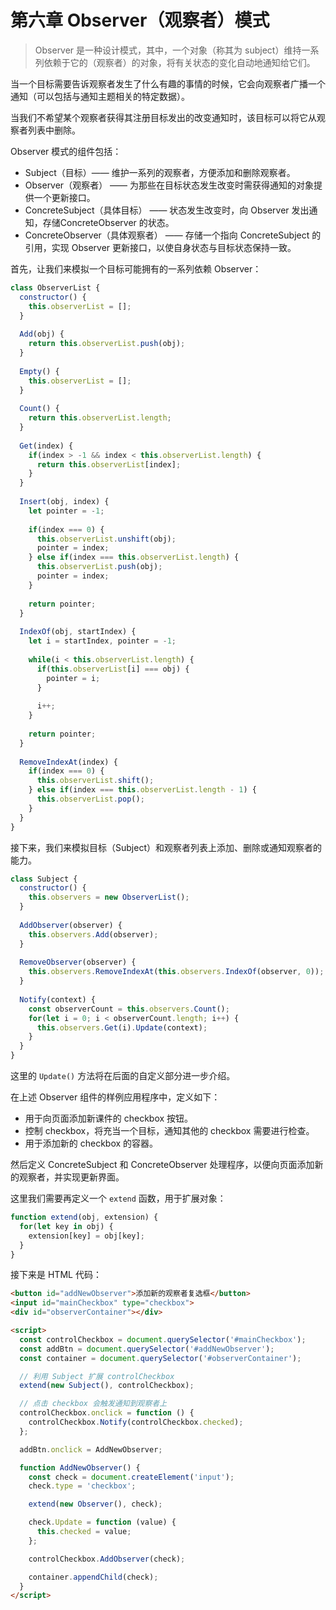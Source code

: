 # 第六章 Observer（观察者）模式

> Observer 是一种设计模式，其中，一个对象（称其为 subject）维持一系列依赖于它的（观察者）的对象，将有关状态的变化自动地通知给它们。

当一个目标需要告诉观察者发生了什么有趣的事情的时候，它会向观察者广播一个通知（可以包括与通知主题相关的特定数据）。

当我们不希望某个观察者获得其注册目标发出的改变通知时，该目标可以将它从观察者列表中删除。

Observer 模式的组件包括：

- Subject（目标）—— 维护一系列的观察者，方便添加和删除观察者。
- Observer（观察者） —— 为那些在目标状态发生改变时需获得通知的对象提供一个更新接口。
- ConcreteSubject（具体目标） —— 状态发生改变时，向 Observer 发出通知，存储ConcreteObserver 的状态。
- ConcreteObserver（具体观察者） —— 存储一个指向 ConcreteSubject 的引用，实现 Observer 更新接口，以使自身状态与目标状态保持一致。

首先，让我们来模拟一个目标可能拥有的一系列依赖 Observer：

```javascript
class ObserverList {
  constructor() {
    this.observerList = [];
  }
  
  Add(obj) {
    return this.observerList.push(obj);
  }
  
  Empty() {
    this.observerList = [];
  }
  
  Count() {
    return this.observerList.length;
  }
  
  Get(index) {
    if(index > -1 && index < this.observerList.length) {
      return this.observerList[index];
    }
  }
  
  Insert(obj, index) {
    let pointer = -1;
    
    if(index === 0) {
      this.observerList.unshift(obj);
      pointer = index;
    } else if(index === this.observerList.length) {
      this.observerList.push(obj);
      pointer = index;
    }
    
    return pointer;
  }
  
  IndexOf(obj, startIndex) {
    let i = startIndex, pointer = -1;
    
    while(i < this.observerList.length) {
      if(this.observerList[i] === obj) {
        pointer = i;
      }
      
      i++;
    }
    
    return pointer;
  }
  
  RemoveIndexAt(index) {
    if(index === 0) {
      this.observerList.shift();
    } else if(index === this.observerList.length - 1) {
      this.observerList.pop();
    } 
  }
}
```

接下来，我们来模拟目标（Subject）和观察者列表上添加、删除或通知观察者的能力。

```javascript
class Subject {
  constructor() {
    this.observers = new ObserverList();
  }
  
  AddObserver(observer) {
    this.observers.Add(observer);
  }
  
  RemoveObserver(observer) {
    this.observers.RemoveIndexAt(this.observers.IndexOf(observer, 0));
  }
  
  Notify(context) {
    const observerCount = this.observers.Count();
    for(let i = 0; i < observerCount.length; i++) {
      this.observers.Get(i).Update(context);
    }
  }
}
```

这里的 `Update()` 方法将在后面的自定义部分进一步介绍。

在上述 Observer 组件的样例应用程序中，定义如下：

- 用于向页面添加新课件的 checkbox 按钮。
- 控制 checkbox，将充当一个目标，通知其他的 checkbox 需要进行检查。
- 用于添加新的 checkbox 的容器。

然后定义 ConcreteSubject 和 ConcreteObserver 处理程序，以便向页面添加新的观察者，并实现更新界面。

这里我们需要再定义一个 `extend` 函数，用于扩展对象：

```javascript
function extend(obj, extension) {
  for(let key in obj) {
    extension[key] = obj[key];
  }
}
```

接下来是 HTML 代码：

```html
<button id="addNewObserver">添加新的观察者复选框</button>
<input id="mainCheckbox" type="checkbox">
<div id="observerContainer"></div>

<script>
  const controlCheckbox = document.querySelector('#mainCheckbox');
  const addBtn = document.querySelector('#addNewObserver');
  const container = document.querySelector('#observerContainer');

  // 利用 Subject 扩展 controlCheckbox
  extend(new Subject(), controlCheckbox);

  // 点击 checkbox 会触发通知到观察者上
  controlCheckbox.onclick = function () {
    controlCheckbox.Notify(controlCheckbox.checked);
  };

  addBtn.onclick = AddNewObserver;

  function AddNewObserver() {
    const check = document.createElement('input');
    check.type = 'checkbox';

    extend(new Observer(), check);

    check.Update = function (value) {
      this.checked = value;
    };

    controlCheckbox.AddObserver(check);

    container.appendChild(check);
  }
</script>
```

